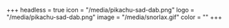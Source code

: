 +++
headless = true
icon = "/media/pikachu-sad-dab.png"
logo = "/media/pikachu-sad-dab.png"
image = "/media/snorlax.gif"
color = ""
+++

